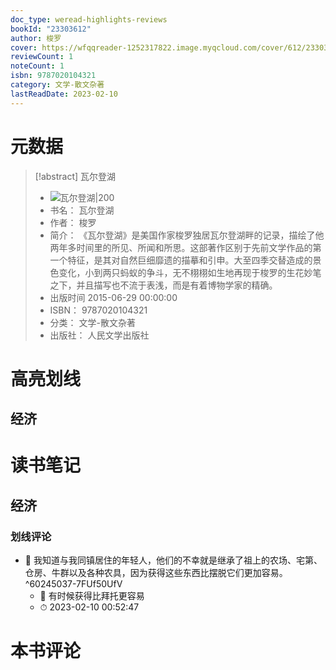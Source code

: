 ```yaml
---
doc_type: weread-highlights-reviews
bookId: "23303612"
author: 梭罗
cover: https://wfqqreader-1252317822.image.myqcloud.com/cover/612/23303612/t7_23303612.jpg
reviewCount: 1
noteCount: 1
isbn: 9787020104321
category: 文学-散文杂著
lastReadDate: 2023-02-10
---
```

# 元数据
> [!abstract] 瓦尔登湖
> - ![ 瓦尔登湖|200](https://wfqqreader-1252317822.image.myqcloud.com/cover/612/23303612/t7_23303612.jpg)
> - 书名： 瓦尔登湖
> - 作者： 梭罗
> - 简介： 《瓦尔登湖》是美国作家梭罗独居瓦尔登湖畔的记录，描绘了他两年多时间里的所见、所闻和所思。这部著作区别于先前文学作品的第一个特征，是其对自然巨细靡遗的描摹和引申。大至四季交替造成的景色变化，小到两只蚂蚁的争斗，无不栩栩如生地再现于梭罗的生花妙笔之下，并且描写也不流于表浅，而是有着博物学家的精确。
> - 出版时间 2015-06-29 00:00:00
> - ISBN： 9787020104321
> - 分类： 文学-散文杂著
> - 出版社： 人民文学出版社

# 高亮划线

## 经济

 
# 读书笔记

## 经济

### 划线评论
- 📌 我知道与我同镇居住的年轻人，他们的不幸就是继承了祖上的农场、宅第、仓房、牛群以及各种农具，因为获得这些东西比摆脱它们更加容易。  ^60245037-7FUf50UfV
    - 💭 有时候获得比拜托更容易
    - ⏱ 2023-02-10 00:52:47
   
# 本书评论
